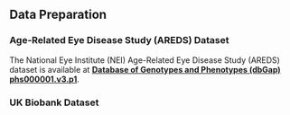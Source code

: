 ## Data Preparation

### Age-Related Eye Disease Study (AREDS) Dataset
The National Eye Institute (NEI) Age-Related Eye Disease Study (AREDS) dataset is available at **[Database of Genotypes and Phenotypes (dbGap) phs000001.v3.p1](https://www.ncbi.nlm.nih.gov/projects/gap/cgi-bin/study.cgi?study_id=phs000001.v3.p1)**. 
### UK Biobank Dataset
